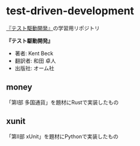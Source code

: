 # test-driven-development

[『テスト駆動開発』](https://www.amazon.co.jp//dp/B077D2L69C/)の学習用リポジトリ

**『テスト駆動開発』**
- 著者: Kent Beck
- 翻訳者: 和田 卓人
- 出版社: オーム社

## money
「第I部 多国通貨」を題材にRustで実装したもの

## xunit
「第II部 xUnit」を題材にPythonで実装したもの
